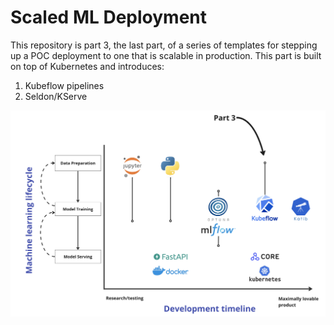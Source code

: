 # Scaled ML Deployment
This repository is part 3, the last part, of a series of templates for stepping up a POC deployment to one that is scalable in production. This part is built on top of Kubernetes and introduces:
 1. Kubeflow pipelines
 2. Seldon/KServe 

 ![](/docs/vision-scaled.png) 
